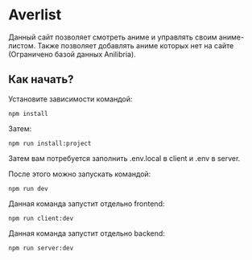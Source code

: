 # Averlist
Данный сайт позволяет смотреть аниме и управлять своим аниме-листом.
Также позволяет добавлять аниме которых нет на сайте (Ограничено базой данных Anilibria).

## Как начать?

Установите зависимости командой:

```shell
npm install
```
Затем:


```shell
npm run install:project
```

Затем вам потребуется заполнить .env.local в client и .env в server.

После этого можно запускать командой:
```shell
npm run dev
```

Данная команда запустит отдельно frontend:
```shell
npm run client:dev
```

Данная команда запустит отдельно backend:
```shell
npm run server:dev
```
